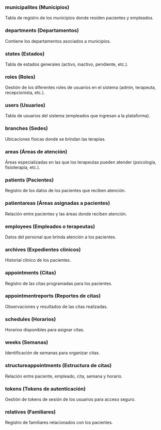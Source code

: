### municipalites (Municipios)
Tabla de registro de los municipios donde residen pacientes y empleados.

### departments (Departamentos)
Contiene los departamentos asociados a municipios.

### states (Estados)
Tabla de estados generales (activo, inactivo, pendiente, etc.).

### roles (Roles)
Gestión de los diferentes roles de usuarios en el sistema (admin, terapeuta, recepcionista, etc.).

### users (Usuarios)
Tabla de usuarios del sistema (empleados que ingresan a la plataforma).

### branches (Sedes)
Ubicaciones físicas donde se brindan las terapias.

### areas (Áreas de atención)
Áreas especializadas en las que los terapeutas pueden atender (psicología, fisioterapia, etc.).

### patients (Pacientes)
Registro de los datos de los pacientes que reciben atención.

### patientareas (Áreas asignadas a pacientes)
Relación entre pacientes y las áreas donde reciben atención.

### employees (Empleados o terapeutas)
Datos del personal que brinda atención a los pacientes.

### archives (Expedientes clínicos)
Historial clínico de los pacientes.

### appointments (Citas)
Registro de las citas programadas para los pacientes.

### appointmentreports (Reportes de citas)
Observaciones y resultados de las citas realizadas.

### schedules (Horarios)
Horarios disponibles para asignar citas.

### weeks (Semanas)
Identificación de semanas para organizar citas.

### structureappointments (Estructura de citas)
Relación entre paciente, empleado, cita, semana y horario.

### tokens (Tokens de autenticación)
Gestión de tokens de sesión de los usuarios para acceso seguro.

### relatives (Familiares)
Registro de familiares relacionados con los pacientes.
